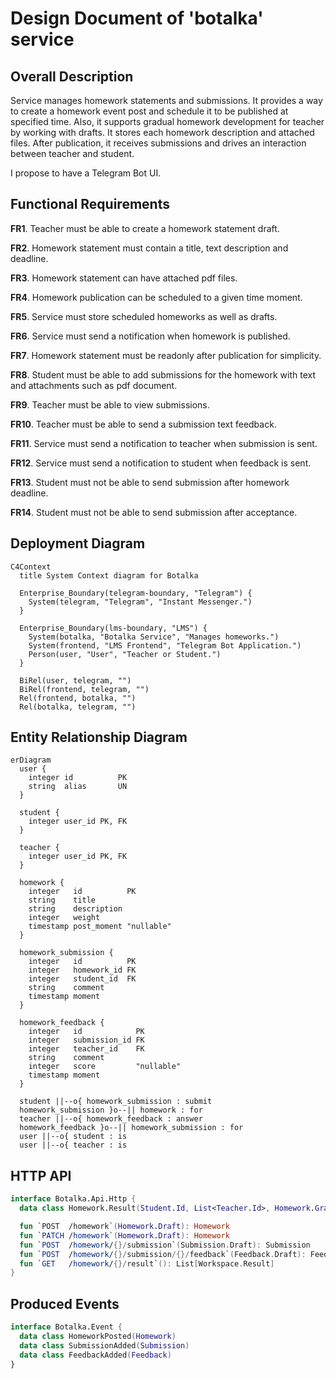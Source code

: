 # Design Document of 'botalka' service

## Overall Description

Service manages homework statements and submissions. It provides a way to
create a homework event post and schedule it to be published at specified
time. Also, it supports gradual homework development for teacher by working
with drafts. It stores each homework description and attached files. After
publication, it receives submissions and drives an interaction between teacher
and student.

I propose to have a Telegram Bot UI.

## Functional Requirements

**FR1**. Teacher must be able to create a homework statement draft.

**FR2**. Homework statement must contain a title, text description and
         deadline.

**FR3**. Homework statement can have attached pdf files.

**FR4**. Homework publication can be scheduled to a given time moment.

**FR5**. Service must store scheduled homeworks as well as drafts.

**FR6**. Service must send a notification when homework is published.

**FR7**. Homework statement must be readonly after publication for simplicity.

**FR8**. Student must be able to add submissions for the homework with
         text and attachments such as pdf document.

**FR9**. Teacher must be able to view submissions.

**FR10**. Teacher must be able to send a submission text feedback.

**FR11**. Service must send a notification to teacher when submission is sent.

**FR12**. Service must send a notification to student when feedback is sent.

**FR13**. Student must not be able to send submission after homework deadline.

**FR14**. Student must not be able to send submission after acceptance.

## Deployment Diagram

```mermaid
C4Context 
  title System Context diagram for Botalka

  Enterprise_Boundary(telegram-boundary, "Telegram") {
    System(telegram, "Telegram", "Instant Messenger.")
  }

  Enterprise_Boundary(lms-boundary, "LMS") {
    System(botalka, "Botalka Service", "Manages homeworks.")
    System(frontend, "LMS Frontend", "Telegram Bot Application.")
    Person(user, "User", "Teacher or Student.")
  }

  BiRel(user, telegram, "")
  BiRel(frontend, telegram, "")
  Rel(frontend, botalka, "")
  Rel(botalka, telegram, "")
```

## Entity Relationship Diagram

```mermaid
erDiagram
  user {
    integer id          PK
    string  alias       UN
  }

  student {
    integer user_id PK, FK
  }

  teacher {
    integer user_id PK, FK
  }

  homework {
    integer   id          PK
    string    title
    string    description
    integer   weight
    timestamp post_moment "nullable"
  }

  homework_submission {
    integer   id          PK
    integer   homework_id FK
    integer   student_id  FK
    string    comment
    timestamp moment
  }

  homework_feedback {
    integer   id            PK
    integer   submission_id FK
    integer   teacher_id    FK
    string    comment
    integer   score         "nullable"
    timestamp moment
  }

  student ||--o{ homework_submission : submit
  homework_submission }o--|| homework : for
  teacher ||--o{ homework_feedback : answer
  homework_feedback }o--|| homework_submission : for
  user ||--o{ student : is
  user ||--o{ teacher : is
```

## HTTP API

```kotlin
interface Botalka.Api.Http {
  data class Homework.Result(Student.Id, List<Teacher.Id>, Homework.Grade)

  fun `POST  /homework`(Homework.Draft): Homework
  fun `PATCH /homework`(Homework.Draft): Homework
  fun `POST  /homework/{}/submission`(Submission.Draft): Submission
  fun `POST  /homework/{}/submission/{}/feedback`(Feedback.Draft): Feedback
  fun `GET   /homework/{}/result`(): List[Workspace.Result]
}
```

## Produced Events

```kotlin
interface Botalka.Event {
  data class HomeworkPosted(Homework)
  data class SubmissionAdded(Submission)
  data class FeedbackAdded(Feedback)
}
```
